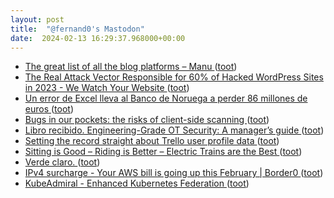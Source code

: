 ```yaml
---
layout: post
title:  "@fernand0's Mastodon"
date:  2024-02-13 16:29:37.968000+00:00
---
```

*  [The great list of all the blog platforms – Manu  ](https://manuelmoreale.com/blog-platforms) ([toot](https://mastodon.social/@fernand0/111925118760890638))
*  [The Real Attack Vector Responsible for 60% of Hacked WordPress Sites in 2023 - We Watch Your Website ](https://wewatchyourwebsite.com/the-real-attack-vector-responsible-for-60-of-hacked-wordpress-sites-in-2023) ([toot](https://mastodon.social/@fernand0/111924734494918715))
*  [Un error de Excel lleva al Banco de Noruega a perder 86 millones de euros  ](https://www.elblogsalmon.com/economia/error-excel-lleva-al-banco-noruega-a-perder-86-millones-euro) ([toot](https://mastodon.social/@fernand0/111924554258026176))
*  [Bugs in our pockets: the risks of client-side scanning ](https://academic.oup.com/cybersecurity/article/10/1/tyad020/759046) ([toot](https://mastodon.social/@fernand0/111924495455750659))
*  [Libro recibido. Engineering-Grade OT Security: A manager’s guide ](https://fotografiasenmovimiento.wordpress.com/2024/02/13/libro-recibido-engineering-grade-ot-security-a-managers-guide) ([toot](https://mastodon.social/@fernand0/111924411160407524))
*  [Setting the record straight about Trello user profile data ](https://community.atlassian.com/t5/Trello-articles/Setting-the-record-straight-about-Trello-user-profile-data/ba-p/258725) ([toot](https://mastodon.social/@fernand0/111924397188084012))
*  [Sitting is Good – Riding is Better – Electric Trains are the Best ](https://transportationhistory.org/2018/05/31/sitting-is-good-riding-is-better-electric-trains-are-the-best) ([toot](https://mastodon.social/@fernand0/111921868159542510))
*  [Verde claro. ](https://avecesunafoto.wordpress.com/2024/02/12/verde-claro) ([toot](https://mastodon.social/@fernand0/111919708122791655))
*  [IPv4 surcharge - Your AWS bill is going up this February \| Border0 ](https://www.border0.com/blogs/ipv4-surcharge---your-aws-bill-is-going-up-this-februar) ([toot](https://mastodon.social/@fernand0/111919542232045573))
*  [KubeAdmiral - Enhanced Kubernetes Federation   ](https://bytedance.larkoffice.com/docx/NkCXddM44oXSTnxeDeVcu6BfnFd) ([toot](https://mastodon.social/@fernand0/111919422235765608))
